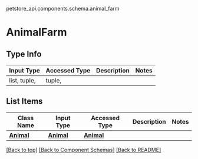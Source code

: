 petstore_api.components.schema.animal_farm
# AnimalFarm

## Type Info
Input Type | Accessed Type | Description | Notes
------------ | ------------- | ------------- | -------------
list, tuple,  | tuple,  |  |

## List Items
Class Name | Input Type | Accessed Type | Description | Notes
------------- | ------------- | ------------- | ------------- | -------------
[**Animal**](animal.Animal.md) | [**Animal**](animal.Animal.md) | [**Animal**](animal.Animal.md) |  |

[[Back to top]](#top) [[Back to Component Schemas]](../../../README.md#Component-Schemas) [[Back to README]](../../../README.md)
